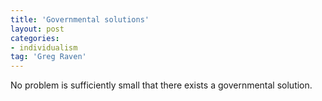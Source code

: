 ```yaml
---
title: 'Governmental solutions'
layout: post
categories:
- individualism
tag: 'Greg Raven'
---
```


No problem is sufficiently small that there exists a governmental solution.